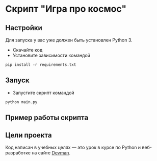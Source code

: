 # Скрипт "Игра про космос"


## Настройки

Для запуска у вас уже должен быть установлен Python 3.

- Скачайте код
- Установите зависимости командой 
```
pip install -r requirements.txt
```


## Запуск
- Запустите скрипт командой 
```
python main.py
```

## Пример работы скрипта


## Цели проекта

Код написан в учебных целях — это урок в курсе по Python и веб-разработке на сайте [Devman](https://dvmn.org).
